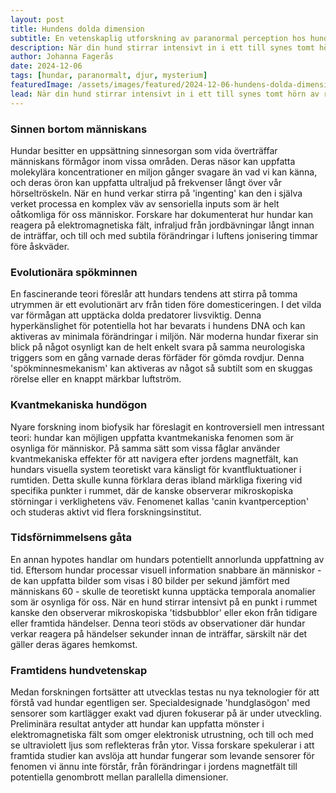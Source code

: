 ```yaml
---
layout: post
title: Hundens dolda dimension
subtitle: En vetenskaplig utforskning av paranormal perception hos hundar
description: När din hund stirrar intensivt in i ett till synes tomt hörn av rummet väcks många frågor. Är det spöken, kvantmekaniska störningar eller kanske tecken på en evolution av hundars sinnesförmågor?
author: Johanna Fagerås
date: 2024-12-06
tags: [hundar, paranormalt, djur, mysterium]
featuredImage: /assets/images/featured/2024-12-06-hundens-dolda-dimension.jpeg
lead: När din hund stirrar intensivt in i ett till synes tomt hörn av rummet väcks många frågor. Är det spöken, kvantmekaniska störningar eller kanske tecken på en evolution av hundars sinnesförmågor?
---
```


### Sinnen bortom människans

Hundar besitter en uppsättning sinnesorgan som vida överträffar människans förmågor inom vissa områden. Deras näsor kan uppfatta molekylära koncentrationer en miljon gånger svagare än vad vi kan känna, och deras öron kan uppfatta ultraljud på frekvenser långt över vår hörseltröskeln. När en hund verkar stirra på 'ingenting' kan den i själva verket processa en komplex väv av sensoriella inputs som är helt oåtkomliga för oss människor. Forskare har dokumenterat hur hundar kan reagera på elektromagnetiska fält, infraljud från jordbävningar långt innan de inträffar, och till och med subtila förändringar i luftens jonisering timmar före åskväder.

### Evolutionära spökminnen

En fascinerande teori föreslår att hundars tendens att stirra på tomma utrymmen är ett evolutionärt arv från tiden före domesticeringen. I det vilda var förmågan att upptäcka dolda predatorer livsviktig. Denna hyperkänslighet för potentiella hot har bevarats i hundens DNA och kan aktiveras av minimala förändringar i miljön. När moderna hundar fixerar sin blick på något osynligt kan de helt enkelt svara på samma neurologiska triggers som en gång varnade deras förfäder för gömda rovdjur. Denna 'spökminnesmekanism' kan aktiveras av något så subtilt som en skuggas rörelse eller en knappt märkbar luftström.

### Kvantmekaniska hundögon

Nyare forskning inom biofysik har föreslagit en kontroversiell men intressant teori: hundar kan möjligen uppfatta kvantmekaniska fenomen som är osynliga för människor. På samma sätt som vissa fåglar använder kvantmekaniska effekter för att navigera efter jordens magnetfält, kan hundars visuella system teoretiskt vara känsligt för kvantfluktuationer i rumtiden. Detta skulle kunna förklara deras ibland märkliga fixering vid specifika punkter i rummet, där de kanske observerar mikroskopiska störningar i verklighetens väv. Fenomenet kallas 'canin kvantperception' och studeras aktivt vid flera forskningsinstitut.

### Tidsförnimmelsens gåta

En annan hypotes handlar om hundars potentiellt annorlunda uppfattning av tid. Eftersom hundar processar visuell information snabbare än människor - de kan uppfatta bilder som visas i 80 bilder per sekund jämfört med människans 60 - skulle de teoretiskt kunna upptäcka temporala anomalier som är osynliga för oss. När en hund stirrar intensivt på en punkt i rummet kanske den observerar mikroskopiska 'tidsbubblor' eller ekon från tidigare eller framtida händelser. Denna teori stöds av observationer där hundar verkar reagera på händelser sekunder innan de inträffar, särskilt när det gäller deras ägares hemkomst.

### Framtidens hundvetenskap

Medan forskningen fortsätter att utvecklas testas nu nya teknologier för att förstå vad hundar egentligen ser. Specialdesignade 'hundglasögon' med sensorer som kartlägger exakt vad djuren fokuserar på är under utveckling. Preliminära resultat antyder att hundar kan uppfatta mönster i elektromagnetiska fält som omger elektronisk utrustning, och till och med se ultraviolett ljus som reflekteras från ytor. Vissa forskare spekulerar i att framtida studier kan avslöja att hundar fungerar som levande sensorer för fenomen vi ännu inte förstår, från förändringar i jordens magnetfält till potentiella genombrott mellan parallella dimensioner.
